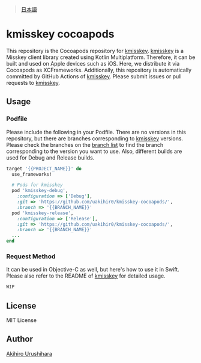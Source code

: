 > [日本語](./README_ja.md)

# kmisskey cocoapods

This repository is the Cocoapods repository for [kmisskey]. [kmisskey] is a Misskey client library created using Kotlin Multiplatform.
Therefore, it can be built and used on Apple devices such as iOS. Here, we distribute it via Cocoapods as XCFrameworks.
Additionally, this repository is automatically committed by GitHub Actions of [kmisskey]. Please submit issues or pull requests to [kmisskey].

## Usage

### Podfile

Please include the following in your Podfile.
There are no versions in this repository, but there are branches corresponding to [kmisskey] versions.
Please check the branches on the [branch list](https://github.com/uakihir0/kbsky-cocoapods/branches) to find the branch corresponding to the version you want to use.
Also, different builds are used for Debug and Release builds.

```ruby
target '{{PROJECT_NAME}}' do
  use_frameworks!

  # Pods for kmisskey
  pod 'kmisskey-debug', 
    :configuration => ['Debug'], 
    :git => 'https://github.com/uakihir0/kmisskey-cocoapods/', 
    :branch => '{{BRANCH_NAME}}'
  pod 'kmisskey-release', 
    :configuration => ['Release'], 
    :git => 'https://github.com/uakihir0/kmisskey-cocoapods/', 
    :branch => '{{BRANCH_NAME}}'
  ...
end
```

### Request Method

It can be used in Objective-C as well, but here's how to use it in Swift.
Please also refer to the README of [kmisskey] for detailed usage.

```swift
WIP
```

## License

MIT License

## Author

[Akihiro Urushihara](https://github.com/uakihir0)


[kmisskey]: https://github.com/uakihir0/kmisskey